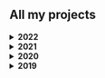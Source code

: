 ## All my projects

<details><summary><b>2022</b></summary>

- [Alvis](https://github.com/carltheperson/alvis)
- [Advanced JavaScript Objects](https://github.com/carltheperson/advanced-js-objects)

</details>

<details><summary><b>2021</b></summary>

[Watch my YouTube video about these projects](https://www.youtube.com/watch?v=EXPazYZRNws)

- [Blog v1](https://github.com/carltheperson/carltheperson-com/tree/6a5fa17b27d8d9b5995e85f8ece8d004ab79e198)
- [10 Things Linux](https://github.com/carltheperson/10-things-linux)
- [Game of Life](https://github.com/carltheperson/game-of-life)
- [Blog v2](https://github.com/carltheperson/carltheperson-com)
- [Same App Different Design Patterns](https://github.com/carltheperson/same-app-different-design-patterns)
- [Car and Mouse](https://github.com/carltheperson/car-and-mouse)
- [Geo Memorizer](https://github.com/carltheperson/geo-memorizer)
- [Magic TypeScript](https://github.com/carltheperson/magic-typescript)

</details>

<details><summary><b>2020</b></summary>

[Watch my YouTube video about these projects](https://www.youtube.com/watch?v=cPBRbe86HbQ)

- [Island Flyer](https://github.com/carltheperson/island-flyer)
- [Connect Dev](https://github.com/carltheperson/Connect-Dev)
- [Jenkins Blog Post](https://carltheperson.com/posts/jenkins-in-docker-and-tests-inside-own-container/)
- [Otis](https://github.com/carltheperson/Otis)
- [Terrible Calculator](https://github.com/carltheperson/Terrible-Calculator)
- [Personal Website v2](https://github.com/carltheperson/Personal-Website)
- [Safe Secrets](https://github.com/carltheperson/Safe-Secrets)
- [Cat or Dog](https://github.com/carltheperson/Cat-Or-Dog)
- [Limitless Lottery](https://github.com/carltheperson/limitless-lottery)

</details>

<details><summary><b>2019</b></summary>

[Watch my YouTube video about these projects](https://www.youtube.com/watch?v=N3h2HNLCxuU)

- [Cannon Simulator](https://github.com/carltheperson/Cannon-Simulator)
- [Watermarker](https://github.com/carltheperson/Watermarker)
- [Rectangle Sorter](https://github.com/carltheperson/Rectangle-Sorter)
- [Remote Command Executor](https://github.com/carltheperson/Remote-Command-Executor)
- [Lyric Downloader](https://github.com/carltheperson/Lyric-Downloader)
- [The Pi Guide](https://github.com/carltheperson/The-Pi-Guide)
- [Random Recipes](https://github.com/carltheperson/Random-Recipes)
- [Planet Generator](https://github.com/carltheperson/Planet-Generator)
- [Personal Website v1](https://github.com/carltheperson/Personal-Website/tree/56b884e0709aa225cabaf8894bf6c9afbdad4fc0)
- [Blobs](https://github.com/carltheperson/Blobs)
- [Active Only Recorder](https://github.com/carltheperson/Blobs)
- [ASCII Maze](https://github.com/carltheperson/ASCII-Maze)

</details>

